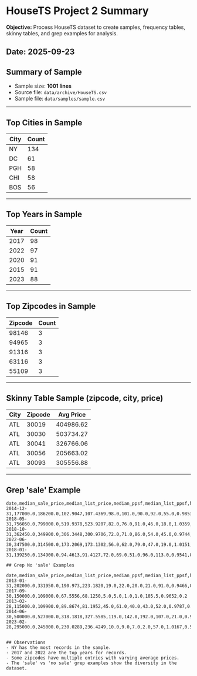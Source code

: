 # HouseTS Project 2 Summary

**Objective:** Process HouseTS dataset to create samples, frequency tables, skinny tables, and grep examples for analysis.  

**Date:** 2025-09-23  
---

## Summary of Sample

- Sample size: **1001 lines**  
- Source file: `data/archive/HouseTS.csv`  
- Sample file: `data/samples/sample.csv`  

---

## Top Cities in Sample

| City | Count |
|------|-------|
| NY   | 134   |
| DC   | 61    |
| PGH  | 58    |
| CHI  | 58    |
| BOS  | 56    |

---

## Top Years in Sample

| Year | Count |
|------|-------|
| 2017 | 98    |
| 2022 | 97    |
| 2020 | 91    |
| 2015 | 91    |
| 2023 | 88    |

---

## Top Zipcodes in Sample

| Zipcode | Count |
|---------|-------|
| 98146   | 3     |
| 94965   | 3     |
| 91316   | 3     |
| 63116   | 3     |
| 55109   | 3     |

---

## Skinny Table Sample (zipcode, city, price)

| City | Zipcode | Avg Price |
|------|---------|-----------|
| ATL  | 30019   | 404986.62 |
| ATL  | 30030   | 503734.27 |
| ATL  | 30041   | 326766.06 |
| ATL  | 30056   | 205663.02 |
| ATL  | 30093   | 305556.88 |

---

## Grep 'sale' Example

```csv
date,median_sale_price,median_list_price,median_ppsf,median_list_ppsf,homes_sold,pending_sales,new_listings,inventory,median_dom,avg_sale_to_list,sold_above_list
2014-12-31,177000.0,186200.0,102.9047,107.4369,98.0,101.0,90.0,92.0,55.0,0.9853,0.2143
2018-05-31,756050.0,799000.0,519.9378,523.9207,82.0,76.0,91.0,46.0,18.0,1.0359,0.5732
2018-10-31,362450.0,349900.0,306.3448,300.9706,72.0,71.0,86.0,54.0,45.0,0.9744,0.0556
2022-06-30,347500.0,314500.0,173.2069,173.1302,56.0,62.0,79.0,47.0,19.0,1.0151,0.5714
2018-01-31,139250.0,134900.0,94.4613,91.4127,72.0,69.0,51.0,96.0,113.0,0.9541,0.1250

## Grep No 'sale' Examples

date,median_sale_price,median_list_price,median_ppsf,median_list_ppsf,homes_sold,pending_sales,new_listings,inventory,median_dom,avg_sale_to_list,sold_above_list
2013-01-31,202000.0,331950.0,190.973,223.1820,19.0,22.0,20.0,21.0,91.0,0.9466,0.0
2017-09-30,150000.0,109000.0,67.5556,68.1250,5.0,5.0,1.0,1.0,105.5,0.9652,0.2
2013-02-28,115000.0,109900.0,89.8674,81.1952,45.0,61.0,40.0,43.0,52.0,0.9787,0.2667
2014-06-30,500000.0,527000.0,318.1818,327.5585,119.0,142.0,192.0,107.0,21.0,0.9894,0.2605
2023-02-28,295000.0,245000.0,230.0289,236.4249,10.0,9.0,7.0,2.0,57.0,1.0167,0.5


## Observations
- NY has the most records in the sample.
- 2017 and 2022 are the top years for records.
- Some zipcodes have multiple entries with varying average prices.
- The 'sale' vs 'no sale' grep examples show the diversity in the dataset.
